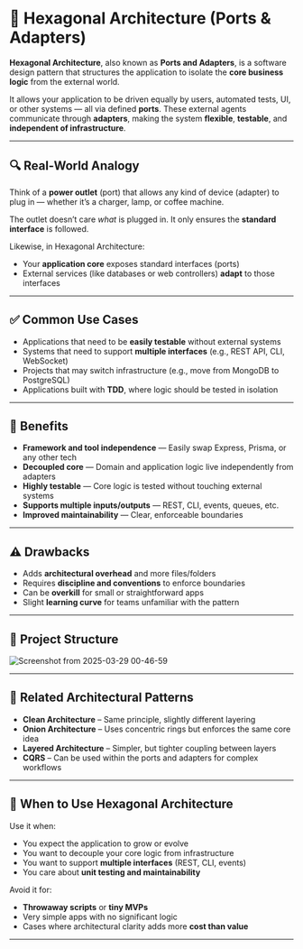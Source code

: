 # 🛑 Hexagonal Architecture (Ports & Adapters)

**Hexagonal Architecture**, also known as **Ports and Adapters**, is a software design pattern that structures the application to isolate the **core business logic** from the external world.

It allows your application to be driven equally by users, automated tests, UI, or other systems — all via defined **ports**. These external agents communicate through **adapters**, making the system **flexible**, **testable**, and **independent of infrastructure**.

---

## 🔍 Real-World Analogy

Think of a **power outlet** (port) that allows any kind of device (adapter) to plug in — whether it’s a charger, lamp, or coffee machine.

The outlet doesn’t care *what* is plugged in. It only ensures the **standard interface** is followed.

Likewise, in Hexagonal Architecture:
- Your **application core** exposes standard interfaces (ports)
- External services (like databases or web controllers) **adapt** to those interfaces

---

## ✅ Common Use Cases

- Applications that need to be **easily testable** without external systems
- Systems that need to support **multiple interfaces** (e.g., REST API, CLI, WebSocket)
- Projects that may switch infrastructure (e.g., move from MongoDB to PostgreSQL)
- Applications built with **TDD**, where logic should be tested in isolation

---

## 🧠 Benefits

- **Framework and tool independence** — Easily swap Express, Prisma, or any other tech
- **Decoupled core** — Domain and application logic live independently from adapters
- **Highly testable** — Core logic is tested without touching external systems
- **Supports multiple inputs/outputs** — REST, CLI, events, queues, etc.
- **Improved maintainability** — Clear, enforceable boundaries

---

## ⚠️ Drawbacks

- Adds **architectural overhead** and more files/folders
- Requires **discipline and conventions** to enforce boundaries
- Can be **overkill** for small or straightforward apps
- Slight **learning curve** for teams unfamiliar with the pattern

---

## 📁 Project Structure

![Screenshot from 2025-03-29 00-46-59](https://github.com/user-attachments/assets/e9915974-ad8e-4732-9778-850319b89fb2)

---

## 🔗 Related Architectural Patterns

- **Clean Architecture** – Same principle, slightly different layering
- **Onion Architecture** – Uses concentric rings but enforces the same core idea
- **Layered Architecture** – Simpler, but tighter coupling between layers
- **CQRS** – Can be used within the ports and adapters for complex workflows

---

## 🚀 When to Use Hexagonal Architecture

Use it when:
- You expect the application to grow or evolve
- You want to decouple your core logic from infrastructure
- You want to support **multiple interfaces** (REST, CLI, events)
- You care about **unit testing and maintainability**

Avoid it for:
- **Throwaway scripts** or **tiny MVPs**
- Very simple apps with no significant logic
- Cases where architectural clarity adds more **cost than value**

---
